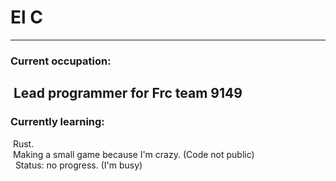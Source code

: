 # El C
---
### Current occupation:
&nbsp;Lead programmer for Frc team 9149
---
### Currently learning:
&nbsp;Rust. <br>
&nbsp;Making a small game because I'm crazy. (Code not public) <br> 
&nbsp;&nbsp;Status: no progress. (I'm busy)
